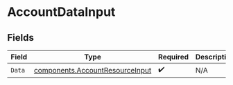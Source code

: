 # AccountDataInput


## Fields

| Field                                                                              | Type                                                                               | Required                                                                           | Description                                                                        |
| ---------------------------------------------------------------------------------- | ---------------------------------------------------------------------------------- | ---------------------------------------------------------------------------------- | ---------------------------------------------------------------------------------- |
| `Data`                                                                             | [components.AccountResourceInput](../../models/components/accountresourceinput.md) | :heavy_check_mark:                                                                 | N/A                                                                                |